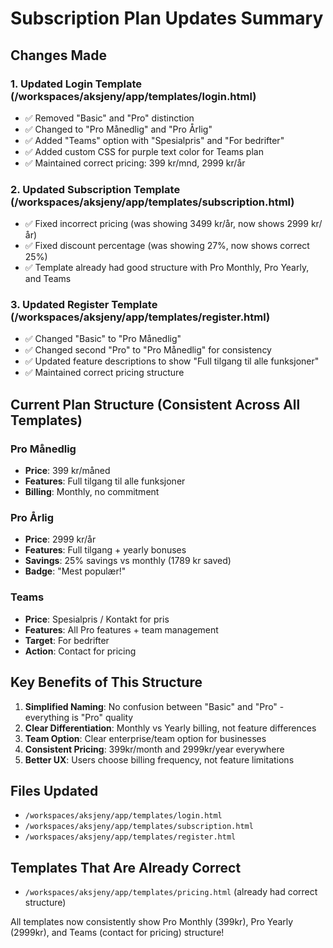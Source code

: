 # Subscription Plan Updates Summary

## Changes Made

### 1. Updated Login Template (/workspaces/aksjeny/app/templates/login.html)
- ✅ Removed "Basic" and "Pro" distinction
- ✅ Changed to "Pro Månedlig" and "Pro Årlig" 
- ✅ Added "Teams" option with "Spesialpris" and "For bedrifter"
- ✅ Added custom CSS for purple text color for Teams plan
- ✅ Maintained correct pricing: 399 kr/mnd, 2999 kr/år

### 2. Updated Subscription Template (/workspaces/aksjeny/app/templates/subscription.html)
- ✅ Fixed incorrect pricing (was showing 3499 kr/år, now shows 2999 kr/år)
- ✅ Fixed discount percentage (was showing 27%, now shows correct 25%)
- ✅ Template already had good structure with Pro Monthly, Pro Yearly, and Teams

### 3. Updated Register Template (/workspaces/aksjeny/app/templates/register.html)
- ✅ Changed "Basic" to "Pro Månedlig" 
- ✅ Changed second "Pro" to "Pro Månedlig" for consistency
- ✅ Updated feature descriptions to show "Full tilgang til alle funksjoner"
- ✅ Maintained correct pricing structure

## Current Plan Structure (Consistent Across All Templates)

### Pro Månedlig
- **Price**: 399 kr/måned
- **Features**: Full tilgang til alle funksjoner
- **Billing**: Monthly, no commitment

### Pro Årlig  
- **Price**: 2999 kr/år
- **Features**: Full tilgang + yearly bonuses
- **Savings**: 25% savings vs monthly (1789 kr saved)
- **Badge**: "Mest populær!"

### Teams
- **Price**: Spesialpris / Kontakt for pris
- **Features**: All Pro features + team management
- **Target**: For bedrifter
- **Action**: Contact for pricing

## Key Benefits of This Structure

1. **Simplified Naming**: No confusion between "Basic" and "Pro" - everything is "Pro" quality
2. **Clear Differentiation**: Monthly vs Yearly billing, not feature differences
3. **Team Option**: Clear enterprise/team option for businesses
4. **Consistent Pricing**: 399kr/month and 2999kr/year everywhere
5. **Better UX**: Users choose billing frequency, not feature limitations

## Files Updated
- `/workspaces/aksjeny/app/templates/login.html`
- `/workspaces/aksjeny/app/templates/subscription.html` 
- `/workspaces/aksjeny/app/templates/register.html`

## Templates That Are Already Correct
- `/workspaces/aksjeny/app/templates/pricing.html` (already had correct structure)

All templates now consistently show Pro Monthly (399kr), Pro Yearly (2999kr), and Teams (contact for pricing) structure!

